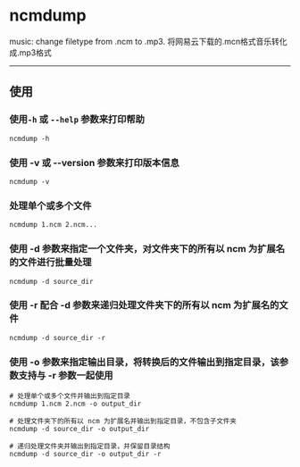 # ncmdump
music: change filetype from .ncm to .mp3.  将网易云下载的.mcn格式音乐转化成.mp3格式

---
## 使用

### 使用`-h` 或 `--help` 参数来打印帮助
~~~
ncmdump -h
~~~

### 使用 -v 或 --version 参数来打印版本信息
~~~
ncmdump -v
~~~


### 处理单个或多个文件
~~~
ncmdump 1.ncm 2.ncm...
~~~

### 使用 -d 参数来指定一个文件夹，对文件夹下的所有以 ncm 为扩展名的文件进行批量处理
~~~
ncmdump -d source_dir
~~~

### 使用 -r 配合 -d 参数来递归处理文件夹下的所有以 ncm 为扩展名的文件
~~~
ncmdump -d source_dir -r
~~~


### 使用 -o 参数来指定输出目录，将转换后的文件输出到指定目录，该参数支持与 -r 参数一起使用
~~~
# 处理单个或多个文件并输出到指定目录
ncmdump 1.ncm 2.ncm -o output_dir

# 处理文件夹下的所有以 ncm 为扩展名并输出到指定目录，不包含子文件夹
ncmdump -d source_dir -o output_dir

# 递归处理文件夹并输出到指定目录，并保留目录结构
ncmdump -d source_dir -o output_dir -r
~~~
